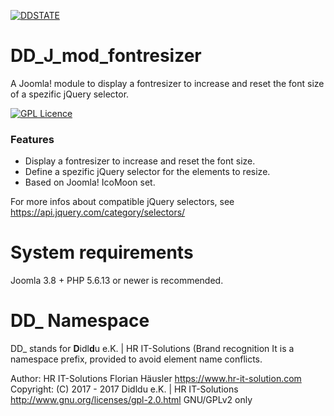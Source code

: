 [![DDSTATE](https://img.shields.io/badge/status-ALPHA-red.svg?style=flat)](https://img.shields.io/badge/status-ALPHA-red.svg?style=flat)

# DD_J_mod_fontresizer
 A Joomla! module to display a fontresizer to increase and reset the font size of a spezific jQuery selector.

[![GPL Licence](https://badges.frapsoft.com/os/gpl/gpl.png?v=102)](https://opensource.org/licenses/GPL-2.0/)

### Features
- Display a fontresizer to increase and reset the font size.
- Define a spezific jQuery selector for the elements to resize.
- Based on Joomla! IcoMoon set.

For more infos about compatible jQuery selectors, see https://api.jquery.com/category/selectors/

# System requirements
Joomla 3.8 +
PHP 5.6.13 or newer is recommended.

# DD_ Namespace
DD_ stands for  **D**idl**d**u e.K. | HR IT-Solutions (Brand recognition
It is a namespace prefix, provided to avoid element name conflicts.


Author: HR IT-Solutions Florian Häusler https://www.hr-it-solution.com
Copyright: (C) 2017 - 2017 Didldu e.K. | HR IT-Solutions
http://www.gnu.org/licenses/gpl-2.0.html GNU/GPLv2 only
